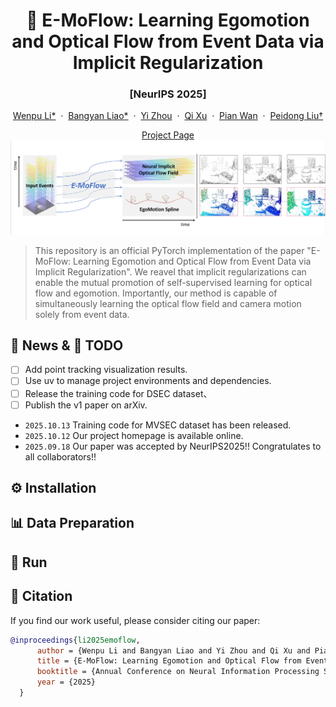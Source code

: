 <h1 align="center"> 🥺 E-MoFlow: Learning Egomotion and Optical Flow from Event Data via Implicit Regularization  </h1>

<div align="center"><h3>[NeurIPS 2025]</h3></div>
<div align="center">
    <a href="https://akawincent.github.io/">Wenpu Li*</a>
    &nbsp;·&nbsp;
    <a href="https://bangyan101.github.io/">Bangyan Liao*</a>
    &nbsp;·&nbsp;
    <a href="https://sites.google.com/view/zhouyi-joey/home">Yi Zhou</a>
    &nbsp;·&nbsp;
    <a href="https://github.com/insomniaaac">Qi Xu</a>
    &nbsp;·&nbsp;
    <a href="https://i.rm2.net/">Pian Wan</a>
    &nbsp;·&nbsp;
    <a href="https://ethliup.github.io/">Peidong Liu†</a>

<!-- <h3 align="center"><a href="https://arxiv.org/abs/2505.21060">Paper</a> | <a href="https://akawincent.github.io/EMoFlow/">Project Page</a> </h3> -->
<a href="https://akawincent.github.io/EMoFlow/">Project Page</a> </h3>
![teaser](assets/emoflow_teaser_bg.jpg)

</div>

> This repository is an official PyTorch implementation of the paper "E-MoFlow: Learning Egomotion and Optical Flow from Event Data via Implicit Regularization". We reavel that implicit regularizations can enable the mutual promotion of self-supervised learning for optical flow and egomotion.  Importantly, our method is capable of simultaneously learning the optical flow field and camera motion solely from event data.


## 📢 News & 🚧 TODO
- [ ] Add point tracking visualization results.
- [ ] Use uv to manage project environments and dependencies.
- [ ] Release the training code for DSEC dataset、
- [ ] Publish the v1 paper on arXiv.
- `2025.10.13` Training code for MVSEC dataset has been released. 
- `2025.10.12` Our project homepage is available online.
- `2025.09.18` Our paper was accepted by NeurIPS2025!! Congratulates to all collaborators!!

## ⚙️ Installation

## 📊 Data Preparation

## 🚀 Run

## 📖 Citation

If you find our work useful, please consider citing our paper:

```bibtex
@inproceedings{li2025emoflow,
      author = {Wenpu Li and Bangyan Liao and Yi Zhou and Qi Xu and Pian Wan and Peidong Liu},
      title = {E-MoFlow: Learning Egomotion and Optical Flow from Event Data via Implicit Regularization},
      booktitle = {Annual Conference on Neural Information Processing Systems (NeurIPS)},
      year = {2025}
  } 